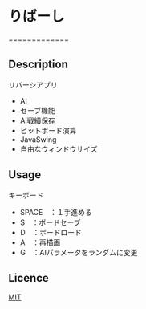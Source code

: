 # りばーし
=============

## Description
リバーシアプリ  
- AI  
- セーブ機能  
- AI戦績保存  
- ビットボード演算  
- JavaSwing  
- 自由なウィンドウサイズ  

## Usage
キーボード  
- SPACE　：１手進める  
- S　：ボードセーブ  
- D　：ボードロード  
- A　：再描画  
- G　：AIパラメータをランダムに変更  

## Licence

[MIT](https://github.com/tcnksm/tool/blob/master/LICENCE)
